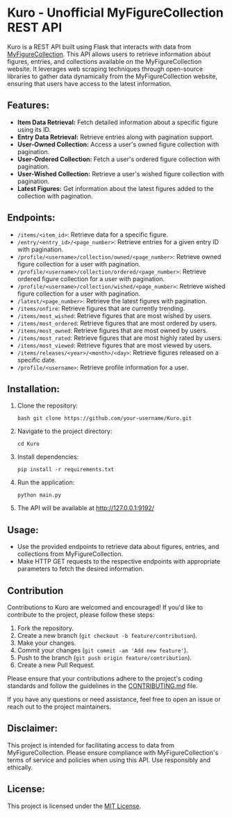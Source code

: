 # Kuro - Unofficial MyFigureCollection REST API

Kuro is a REST API built using Flask that interacts with data from [MyFigureCollection](https://myfigurecollection.net/). This API allows users to retrieve information about figures, entries, and collections available on the MyFigureCollection website. It leverages web scraping techniques through open-source libraries to gather data dynamically from the MyFigureCollection website, ensuring that users have access to the latest information.

## Features:
- **Item Data Retrieval:** Fetch detailed information about a specific figure using its ID.
- **Entry Data Retrieval:** Retrieve entries along with pagination support.
- **User-Owned Collection:** Access a user's owned figure collection with pagination.
- **User-Ordered Collection:** Fetch a user's ordered figure collection with pagination.
- **User-Wished Collection:** Retrieve a user's wished figure collection with pagination.
- **Latest Figures:** Get information about the latest figures added to the collection with pagination.

## Endpoints:
- `/items/<item_id>`: Retrieve data for a specific figure.
- `/entry/<entry_id>/<page_number>`: Retrieve entries for a given entry ID with pagination.
- `/profile/<username>/collection/owned/<page_number>`: Retrieve owned figure collection for a user with pagination.
- `/profile/<username>/collection/ordered/<page_number>`: Retrieve ordered figure collection for a user with pagination.
- `/profile/<username>/collection/wished/<page_number>`: Retrieve wished figure collection for a user with pagination.
- `/latest/<page_number>`: Retrieve the latest figures with pagination.
- `/items/onfire`: Retrieve figures that are currently trending.
- `/items/most_wished`: Retrieve figures that are most wished by users.
- `/items/most_ordered`: Retrieve figures that are most ordered by users.
- `/items/most_owned`: Retrieve figures that are most owned by users.
- `/items/most_rated`: Retrieve figures that are most highly rated by users.
- `/items/most_viewed`: Retrieve figures that are most viewed by users.
- `/items/releases/<year>/<month>/<day>`: Retrieve figures released on a specific date.
- `/profile/<username>`: Retrieve profile information for a user.

## Installation:
1. Clone the repository:
   ```
   bash git clone https://github.com/your-username/Kuro.git

2. Navigate to the project directory:
   ```
   cd Kuro
   
3. Install dependencies:
   ```
   pip install -r requirements.txt

4. Run the application:
   ```
   python main.py

4. The API will be available at http://127.0.0.1:9192/

## Usage:
- Use the provided endpoints to retrieve data about figures, entries, and collections from MyFigureCollection.
- Make HTTP GET requests to the respective endpoints with appropriate parameters to fetch the desired information.

## Contribution

Contributions to Kuro are welcomed and encouraged! If you'd like to contribute to the project, please follow these steps:

1. Fork the repository.
2. Create a new branch (`git checkout -b feature/contribution`).
3. Make your changes.
4. Commit your changes (`git commit -am 'Add new feature'`).
5. Push to the branch (`git push origin feature/contribution`).
6. Create a new Pull Request.

Please ensure that your contributions adhere to the project's coding standards and follow the guidelines in the [CONTRIBUTING.md](CONTRIBUTING.md) file.

If you have any questions or need assistance, feel free to open an issue or reach out to the project maintainers.

## Disclaimer:
This project is intended for facilitating access to data from MyFigureCollection. Please ensure compliance with MyFigureCollection's terms of service and policies when using this API. Use responsibly and ethically.

## License:
This project is licensed under the [MIT License](LICENSE).
